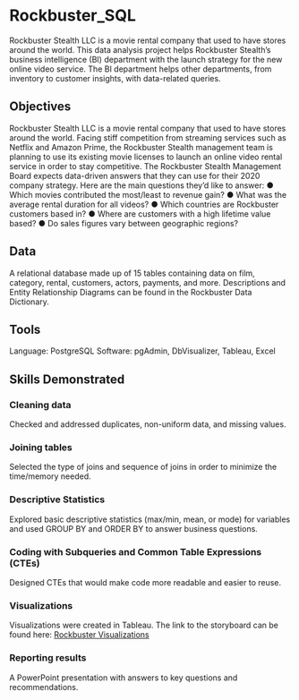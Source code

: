 # Rockbuster_SQL
Rockbuster Stealth LLC is a movie rental company that used to have stores around the world. This data analysis project helps Rockbuster Stealth’s business intelligence (BI) department with the launch strategy for the new online video service. The BI department helps other departments, from inventory to customer insights, with data-related queries.
## Objectives
Rockbuster Stealth LLC is a movie rental company that used to have stores around the world. Facing stiff competition from streaming services such as Netflix and Amazon Prime, the Rockbuster Stealth management team is planning to use its existing movie licenses to launch an online video rental service in order to stay competitive. The Rockbuster Stealth Management Board expects data-driven answers that they can use for their 2020 company strategy. Here are the main questions they’d like to answer:
● Which movies contributed the most/least to revenue gain?
● What was the average rental duration for all videos?
● Which countries are Rockbuster customers based in?
● Where are customers with a high lifetime value based?
● Do sales figures vary between geographic regions?
## Data
A relational database made up of 15 tables containing data on film, category, rental, customers, actors, payments, and more.
Descriptions and Entity Relationship Diagrams can be found in the Rockbuster Data Dictionary.
## Tools
Language: PostgreSQL Software: pgAdmin, DbVisualizer, Tableau, Excel
## Skills Demonstrated
### Cleaning data
Checked and addressed duplicates, non-uniform data, and missing values.
### Joining tables
Selected the type of joins and sequence of joins in order to minimize the time/memory needed.
### Descriptive Statistics
Explored basic descriptive statistics (max/min, mean, or mode) for variables and used GROUP BY and ORDER BY to answer business questions.
### Coding with Subqueries and Common Table Expressions (CTEs)
Designed CTEs that would make code more readable and easier to reuse.
### Visualizations
Visualizations were created in Tableau. The link to the storyboard can be found here: [Rockbuster Visualizations](https://public.tableau.com/app/profile/rangamani.varadachary/viz/rbmani_CF_Exercise10_Rockbuster/RockbusterRentalStory?publish=yes)
### Reporting results
A PowerPoint presentation with answers to key questions and recommendations.


